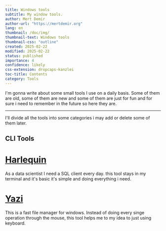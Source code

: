 ```yaml
---
title: Windows tools
subtitle: My window tools.
author: Mert Demir
author-url: "https://mertdemir.org"
lang: en
thumbnail: /doc/img/
thumbnail-text: Windows tools
thumbnail-css: "outline"
created: 2025-02-22
modified: 2025-02-22
status: published
importance: 4
confidence: likely
css-extension: dropcaps-kanzlei
toc-title: Contents
category: Tools
---
```


I'm gonna write about some small tools I use on a daily basis. Some of them are old, some of them are new and some of them are just for fun and for sure i need to remember in the future so here they are.

<hr>

I'll divide all the tools into some categories i may add or delete some of them later.

## CLI Tools

# [Harlequin](https://harlequin.sh/)
As a data scientist I need a SQL client every day. this tool stays in my terminal and it's basic it's simple and doing everything i need.

# [Yazi](https://github.com/sxyazi/yazi)
This is a fast file manager for windows. Instead of doing every singe operation through the mouse, this tool helps me to my idea to just using keyboard.